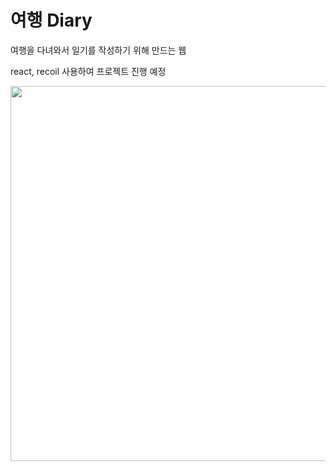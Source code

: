 <h1>여행 Diary</h1>
<p> 여행을 다녀와서 일기를 작성하기 위해 만드는 웹</p>
<p> react, recoil 사용하여 프로젝트 진행 예정</p>
<p align="center" >
  <img src="https://github.com/BANGWON-LEE/travel_diary/assets/74960408/e6a04d3a-b829-4f60-a00c-2831fc7a7e72" width="700" height="600">
</p>

